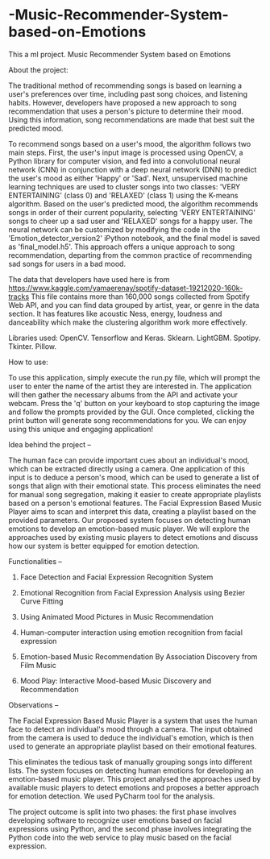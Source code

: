 # -Music-Recommender-System-based-on-Emotions
This a ml project. Music Recommender System based on Emotions


About the project:

The traditional method of recommending songs is based on learning a user's preferences over time, including past song choices, and listening habits. However, developers have proposed a new approach to song recommendation that uses a person's picture to determine their mood. Using this information, song recommendations are made that best suit the predicted mood.

To recommend songs based on a user's mood, the algorithm follows two main steps. First, the user's input image is processed using OpenCV, a Python library for computer vision, and fed into a convolutional neural network (CNN) in conjunction with a deep neural network (DNN) to predict the user's mood as either 'Happy' or 'Sad'. Next, unsupervised machine learning techniques are used to cluster songs into two classes: 'VERY ENTERTAINING' (class 0) and 'RELAXED' (class 1) using the K-means algorithm. Based on the user's predicted mood, the algorithm recommends songs in order of their current popularity, selecting 'VERY ENTERTAINING' songs to cheer up a sad user and 'RELAXED' songs for a happy user. The neural network can be customized by modifying the code in the 'Emotion_detector_version2' iPython notebook, and the final model is saved as 'final_model.h5'. This approach offers a unique approach to song recommendation, departing from the common practice of recommending sad songs for users in a bad mood.

The data that developers have used here is from https://www.kaggle.com/yamaerenay/spotify-dataset-19212020-160k-tracks
This file contains more than 160,000 songs collected from Spotify Web API, and you can find data grouped by artist, year, or genre in the data section.
It has features like acoustic Ness, energy, loudness and danceability which make the clustering algorithm work more effectively.


Libraries used:
OpenCV.
Tensorflow and Keras.
Sklearn.
LightGBM.
Spotipy.
Tkinter.
Pillow.

How to use:

To use this application, simply execute the run.py file, which will prompt the user to enter the name of the artist they are interested in. The application will then gather the necessary albums from the API and activate your webcam. Press the 'q' button on your keyboard to stop capturing the image and follow the prompts provided by the GUI. Once completed, clicking the print button will generate song recommendations for you. We can enjoy using this unique and engaging application!

Idea behind the project –

The human face can provide important cues about an individual's mood, which can be extracted directly using a camera. One application of this input is to deduce a person's mood, which can be used to generate a list of songs that align with their emotional state. This process eliminates the need for manual song segregation, making it easier to create appropriate playlists based on a person's emotional features. The Facial Expression Based Music Player aims to scan and interpret this data, creating a playlist based on the provided parameters. Our proposed system focuses on detecting human emotions to develop an emotion-based music player. We will explore the approaches used by existing music players to detect emotions and discuss how our system is better equipped for emotion detection.


Functionalities –

1. Face Detection and Facial Expression Recognition System

2. Emotional Recognition from Facial Expression Analysis using Bezier Curve Fitting 

3. Using Animated Mood Pictures in Music Recommendation 

4. Human-computer interaction using emotion recognition from facial expression

5. Emotion-based Music Recommendation By Association Discovery from Film Music

6. Mood Play: Interactive Mood-based Music Discovery and Recommendation


Observations –


The Facial Expression Based Music Player is a system that uses the human face to detect an individual's mood through a camera. The input obtained from the camera is used to deduce the individual's emotion, which is then used to generate an appropriate playlist based on their emotional features. 

This eliminates the tedious task of manually grouping songs into different lists. The system focuses on detecting human emotions for developing an emotion-based music player. This project analysed the approaches used by available music players to detect emotions and proposes a better approach for emotion detection. We used PyCharm tool for the analysis.

 The project outcome is split into two phases: the first phase involves developing software to recognize user emotions based on facial expressions using Python, and the second phase involves integrating the Python code into the web service to play music based on the facial expression.
